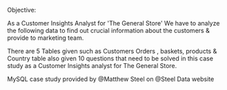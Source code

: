 Objective:

As a Customer Insights Analyst for 'The General Store' We have to analyze the following data to find out crucial information about the customers & provide to marketing team.

There are 5 Tables given such as Customers Orders , baskets, products & Country table also given 10 questions that need to be solved in this case study as a Customer Insights analyst for The General Store.

MySQL case study provided by @Matthew Steel on @Steel Data  website
